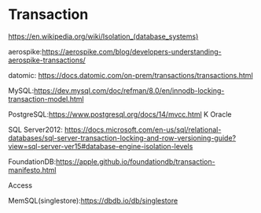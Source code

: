 # Transaction

https://en.wikipedia.org/wiki/Isolation_(database_systems)

aerospike:https://aerospike.com/blog/developers-understanding-aerospike-transactions/

datomic: https://docs.datomic.com/on-prem/transactions/transactions.html

MySQL:https://dev.mysql.com/doc/refman/8.0/en/innodb-locking-transaction-model.html

PostgreSQL:https://www.postgresql.org/docs/14/mvcc.html
K
Oracle

SQL Server2012: https://docs.microsoft.com/en-us/sql/relational-databases/sql-server-transaction-locking-and-row-versioning-guide?view=sql-server-ver15#database-engine-isolation-levels

FoundationDB:https://apple.github.io/foundationdb/transaction-manifesto.html

Access

MemSQL(singlestore):https://dbdb.io/db/singlestore

